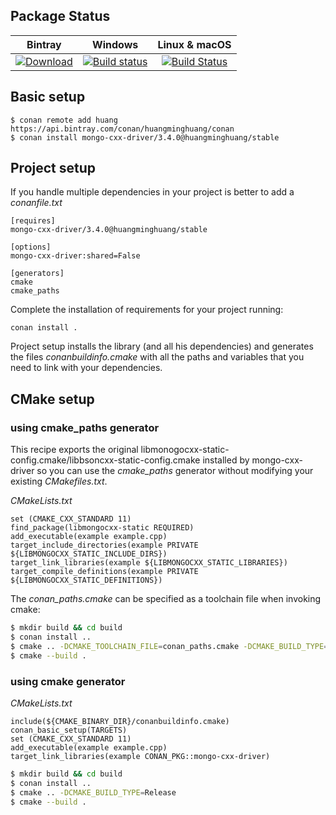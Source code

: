 ## Package Status

| Bintray | Windows | Linux & macOS |
|:--------:|:---------:|:-----------------:|
|[![Download](https://api.bintray.com/packages/huangminghuang/conan/mongo-cxx-driver%3Ahuangminghuang/images/download.svg) ](https://bintray.com/huangminghuang/conan/mongo-cxx-driver%3Ahuangminghuang/_latestVersion)|[![Build status](https://ci.appveyor.com/api/projects/status/github/huangminghuang/conan-mongo-cxx-driver?svg=true)](https://ci.appveyor.com/project/huangminghuang/conan-mongo-cxx-driver)|[![Build Status](https://travis-ci.com/huangminghuang/conan-mongo-cxx-driver.svg?branch=master)](https://travis-ci.com/huangminghuang/conan-mongo-cxx-driver)|


## Basic setup

    $ conan remote add huang https://api.bintray.com/conan/huangminghuang/conan 
    $ conan install mongo-cxx-driver/3.4.0@huangminghuang/stable
    
## Project setup

If you handle multiple dependencies in your project is better to add a *conanfile.txt*
    
    [requires]
    mongo-cxx-driver/3.4.0@huangminghuang/stable

    [options]
    mongo-cxx-driver:shared=False
    
    [generators]
    cmake
    cmake_paths

Complete the installation of requirements for your project running:

    conan install . 

Project setup installs the library (and all his dependencies) and generates the files *conanbuildinfo.cmake* with all the 
paths and variables that you need to link with your dependencies.

## CMake setup

### using cmake_paths generator
This recipe exports the original libmonogocxx-static-config.cmake/libbsoncxx-static-config.cmake installed by mongo-cxx-driver so you can use the *cmake_paths* generator without modifying your existing *CMakefiles.txt*.

*CMakeLists.txt*

    set (CMAKE_CXX_STANDARD 11)
    find_package(libmongocxx-static REQUIRED)
    add_executable(example example.cpp)
    target_include_directories(example PRIVATE ${LIBMONGOCXX_STATIC_INCLUDE_DIRS})
    target_link_libraries(example ${LIBMONGOCXX_STATIC_LIBRARIES})
    target_compile_definitions(example PRIVATE ${LIBMONGOCXX_STATIC_DEFINITIONS})
 

The *conan_paths.cmake* can be specified as a toolchain file when invoking cmake:

```bash
$ mkdir build && cd build
$ conan install ..
$ cmake .. -DCMAKE_TOOLCHAIN_FILE=conan_paths.cmake -DCMAKE_BUILD_TYPE=Release
$ cmake --build .
```

### using cmake generator

*CMakeLists.txt*

    include(${CMAKE_BINARY_DIR}/conanbuildinfo.cmake)
    conan_basic_setup(TARGETS)
    set (CMAKE_CXX_STANDARD 11)
    add_executable(example example.cpp)
    target_link_libraries(example CONAN_PKG::mongo-cxx-driver)
 
  
```bash
$ mkdir build && cd build
$ conan install ..
$ cmake .. -DCMAKE_BUILD_TYPE=Release
$ cmake --build .
```


